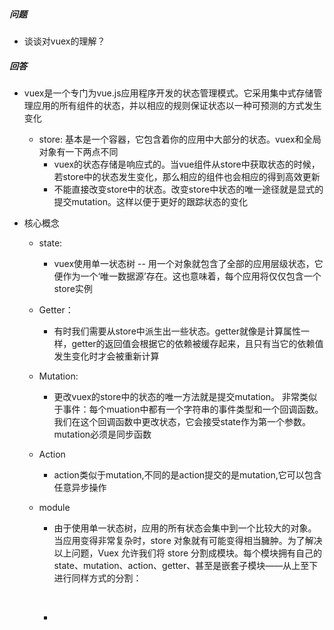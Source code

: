 ###  

##### 问题

- 谈谈对vuex的理解？

##### 回答

- vuex是一个专门为vue.js应用程序开发的状态管理模式。它采用集中式存储管理应用的所有组件的状态，并以相应的规则保证状态以一种可预测的方式发生变化

  - store: 基本是一个容器，它包含着你的应用中大部分的状态。vuex和全局对象有一下两点不同
    - vuex的状态存储是响应式的。当vue组件从store中获取状态的时候，若store中的状态发生变化，那么相应的组件也会相应的得到高效更新
    -  不能直接改变store中的状态。改变store中状态的唯一途径就是显式的提交mutation。这样以便于更好的跟踪状态的变化

- 核心概念

  - state: 

    - vuex使用单一状态树 -- 用一个对象就包含了全部的应用层级状态，它便作为一个‘唯一数据源’存在。这也意味着，每个应用将仅仅包含一个store实例

  - Getter：

    - 有时我们需要从store中派生出一些状态。getter就像是计算属性一样，getter的返回值会根据它的依赖被缓存起来，且只有当它的依赖值发生变化时才会被重新计算

  - Mutation: 

    - 更改vuex的store中的状态的唯一方法就是提交mutation。 非常类似于事件：每个muation中都有一个字符串的事件类型和一个回调函数。我们在这个回调函数中更改状态，它会接受state作为第一个参数。mutation必须是同步函数

  - Action

    - action类似于mutation,不同的是action提交的是mutation,它可以包含任意异步操作

  - module

    - 由于使用单一状态树，应用的所有状态会集中到一个比较大的对象。当应用变得非常复杂时，store 对象就有可能变得相当臃肿。为了解决以上问题，Vuex 允许我们将 store 分割成模块。每个模块拥有自己的 state、mutation、action、getter、甚至是嵌套子模块——从上至下进行同样方式的分割：

      ​

    - ​

      ​

  ​

  ​